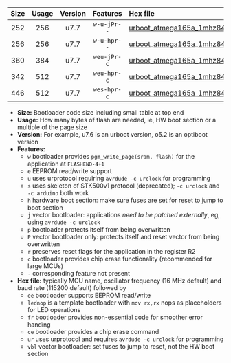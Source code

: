 |Size|Usage|Version|Features|Hex file|
|:-:|:-:|:-:|:-:|:--|
|252|256|u7.7|`w-u-jPr--`|[urboot_atmega165a_1mhz8432_115200bps_lednop_ur_vbl.hex](https://raw.githubusercontent.com/stefanrueger/urboot.hex/main/mcus/atmega165a/fcpu_1mhz8432/115200_bps/urboot_atmega165a_1mhz8432_115200bps_lednop_ur_vbl.hex)|
|256|256|u7.7|`w-u-hpr--`|[urboot_atmega165a_1mhz8432_115200bps_lednop_fr_ur.hex](https://raw.githubusercontent.com/stefanrueger/urboot.hex/main/mcus/atmega165a/fcpu_1mhz8432/115200_bps/urboot_atmega165a_1mhz8432_115200bps_lednop_fr_ur.hex)|
|360|384|u7.7|`weu-jPr-c`|[urboot_atmega165a_1mhz8432_115200bps_ee_lednop_fr_ce_ur_vbl.hex](https://raw.githubusercontent.com/stefanrueger/urboot.hex/main/mcus/atmega165a/fcpu_1mhz8432/115200_bps/urboot_atmega165a_1mhz8432_115200bps_ee_lednop_fr_ce_ur_vbl.hex)|
|342|512|u7.7|`weu-hpr-c`|[urboot_atmega165a_1mhz8432_115200bps_ee_lednop_fr_ce_ur.hex](https://raw.githubusercontent.com/stefanrueger/urboot.hex/main/mcus/atmega165a/fcpu_1mhz8432/115200_bps/urboot_atmega165a_1mhz8432_115200bps_ee_lednop_fr_ce_ur.hex)|
|446|512|u7.7|`wes-hpr-c`|[urboot_atmega165a_1mhz8432_115200bps_ee_lednop_fr_ce.hex](https://raw.githubusercontent.com/stefanrueger/urboot.hex/main/mcus/atmega165a/fcpu_1mhz8432/115200_bps/urboot_atmega165a_1mhz8432_115200bps_ee_lednop_fr_ce.hex)|

- **Size:** Bootloader code size including small table at top end
- **Usage:** How many bytes of flash are needed, ie, HW boot section or a multiple of the page size
- **Version:** For example, u7.6 is an urboot version, o5.2 is an optiboot version
- **Features:**
  + `w` bootloader provides `pgm_write_page(sram, flash)` for the application at `FLASHEND-4+1`
  + `e` EEPROM read/write support
  + `u` uses urprotocol requiring `avrdude -c urclock` for programming
  + `s` uses skeleton of STK500v1 protocol (deprecated); `-c urclock` and `-c arduino` both work
  + `h` hardware boot section: make sure fuses are set for reset to jump to boot section
  + `j` vector bootloader: applications *need to be patched externally*, eg, using `avrdude -c urclock`
  + `p` bootloader protects itself from being overwritten
  + `P` vector bootloader only: protects itself and reset vector from being overwritten
  + `r` preserves reset flags for the application in the register R2
  + `c` bootloader provides chip erase functionality (recommended for large MCUs)
  + `-` corresponding feature not present
- **Hex file:** typically MCU name, oscillator frequency (16 MHz default) and baud rate (115200 default) followed by
  + `ee` bootloader supports EEPROM read/write
  + `lednop` is a template bootloader with `mov rx,rx` nops as placeholders for LED operations
  + `fr` bootloader provides non-essential code for smoother error handing
  + `ce` bootloader provides a chip erase command
  + `ur` uses urprotocol and requires `avrdude -c urclock` for programming
  + `vbl` vector bootloader: set fuses to jump to reset, not the HW boot section
